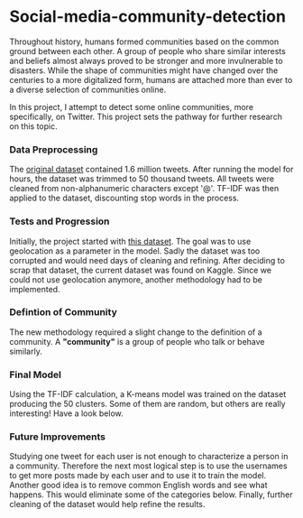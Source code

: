 # Social-media-community-detection

Throughout history, humans formed communities based on the common ground between each other. A group of people who share similar interests and beliefs almost always proved to be stronger and more invulnerable to disasters. While the shape of communities might have changed over the centuries to a more digitalized form, humans are attached more than ever to a diverse selection of communities online. 

In this project, I attempt to detect some online communities, more specifically, on Twitter. This project sets the pathway for further research on this topic.

### Data Preprocessing

The [original dataset](https://www.kaggle.com/kazanova/sentiment140) contained 1.6 million tweets. After running the model for hours, the dataset was trimmed to 50 thousand tweets. All tweets were cleaned from non-alphanumeric characters except '@'. TF-IDF was then applied to the dataset, discounting stop words in the process.

### Tests and Progression

Initially, the project started with [this dataset](https://archive.org/details/twitter_cikm_2010). The goal was to use geolocation as a parameter in the model. Sadly the dataset was too corrupted and would need days of cleaning and refining. After deciding to scrap that dataset, the current dataset was found on Kaggle. Since we could not use geolocation anymore, another methodology had to be implemented.

### Defintion of Community

The new methodology required a slight change to the definition of a community. A **"community"** is a group of people who talk or behave similarly.

### Final Model

Using the TF-IDF calculation, a K-means model was trained on the dataset producing the 50 clusters. Some of them are random, but others are really interesting! Have a look below.

### Future Improvements

Studying one tweet for each user is not enough to characterize a person in a community. Therefore the next most logical step is to use the usernames to get more posts made by each user and to use it to train the model. Another good idea is to remove common English words and see what happens. This would eliminate some of the categories below. Finally, further cleaning of the dataset would help refine the results.
